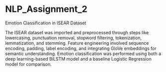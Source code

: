 # NLP_Assignment_2
Emotion Classification in ISEAR Dataset

The ISEAR dataset was imported and preprocessed through steps like lowercasing, punctuation removal, stopword filtering, tokenization, lemmatization, and stemming. Feature engineering involved sequence encoding, padding, label encoding, and integrating GloVe embeddings for semantic understanding. Emotion classification was performed using both a deep learning-based BiLSTM model and a baseline Logistic Regression model for comparison.
